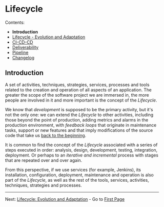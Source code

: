 # Lifecycle

Contents:

- **Introduction**
- [Lifecycle - Evolution and Adaptation](application-lifecicle/al-evolution-and-adaptation.md)
- [CI-CD-CD](application-lifecicle/al-cicdcd.md)
- [Deliverability](application-lifecicle/al-releasability.md)
- [Pipeline](application-lifecicle/al-pipeline.md)
- [Changelog](application-lifecicle/al-changelog.md)

## Introduction

A set of activities, techniques, strategies, services, processes and tools related to the creation and operation of all aspects of an application. The greater the scope of the software project we are immersed in, the more people are involved in it and more important is the concept of the _Lifecycle_.

We know that _development_ is supposed to be the primary activity, but it's not the only one: we can extend the _Lifecycle_ to other activities, including those beyond the point of production, adding metrics and alarms in the production environment, with _feedback loops_ that originate in maintenance tasks, support or new features and that imply modifications of the source code that take us [back to the beginning](#introducción).

It is common to find the concept of the _Lifecycle_ associated with a series of steps executed in order: analysis, design, development, testing, integration, deployment. Or perhaps to an _iterative and incremental_ process with stages that are repeated over and over again.

From this perspective, if we use services (for example, Jenkins), its installation, configuration, deployment, maintenance and operation is also part of the _Lifecycle_, as well as the rest of the tools, services, activities, techniques, strategies and processes. 

---

Next: [Lifecycle: Evolution and Adaptation](application-lifecicle/al-evolution-and-adaptation.md) - Go to [First Page](toc.md)
